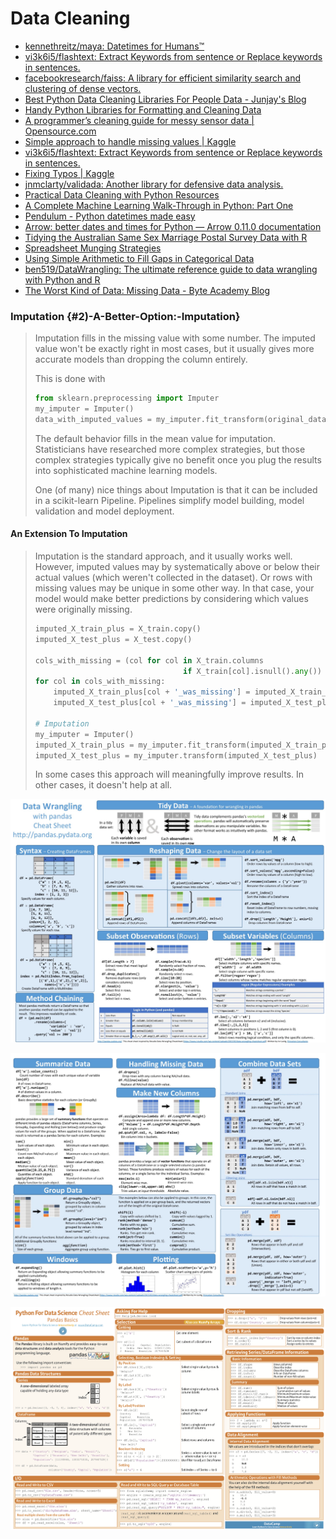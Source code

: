 # Data Cleaning

* [kennethreitz/maya: Datetimes for Humans™](https://github.com/kennethreitz/maya)
* [vi3k6i5/flashtext: Extract Keywords from sentence or Replace keywords in sentences.](https://github.com/vi3k6i5/flashtext)
* [facebookresearch/faiss: A library for efficient similarity search and clustering of dense vectors.](https://github.com/facebookresearch/faiss)
* [Best Python Data Cleaning Libraries For People Data - Junjay's Blog](http://junjaytan.com/blog/python-data-cleaning-people-contact-data/)
* [Handy Python Libraries for Formatting and Cleaning Data](https://blog.modeanalytics.com/python-data-cleaning-libraries/)
* [A programmer’s cleaning guide for messy sensor data \| Opensource.com](https://opensource.com/article/17/9/messy-sensor-data)
* [Simple approach to handle missing values \| Kaggle](https://www.kaggle.com/kostya17/simple-approach-to-handle-missing-values)
* [vi3k6i5/flashtext: Extract Keywords from sentence or Replace keywords in sentences.](https://github.com/vi3k6i5/flashtext)
* [Fixing Typos \| Kaggle](https://www.kaggle.com/steubk/fixing-typos)
* [jnmclarty/validada: Another library for defensive data analysis.](https://github.com/jnmclarty/validada)
* [Practical Data Cleaning with Python Resources](https://blog.kjamistan.com/practical-data-cleaning-with-python-resources/)
* [A Complete Machine Learning Walk-Through in Python: Part One](https://towardsdatascience.com/a-complete-machine-learning-walk-through-in-python-part-one-c62152f39420)
* [Pendulum - Python datetimes made easy](https://pendulum.eustace.io/)
* [Arrow: better dates and times for Python — Arrow 0.11.0 documentation](http://arrow.readthedocs.io/en/latest/)
* [Tidying the Australian Same Sex Marriage Postal Survey Data with R](https://medium.com/@miles.mcbain/tidying-the-australian-same-sex-marriage-postal-survey-data-with-r-5d35cea07962)
* [Spreadsheet Munging Strategies](https://nacnudus.github.io/spreadsheet-munging-strategies/index.html)
* [Using Simple Arithmetic to Fill Gaps in Categorical Data](https://medium.com/related-works-inc/using-simple-arithmetic-to-fill-gaps-in-categorical-data-9418e5c0b91b)
* [ben519/DataWrangling: The ultimate reference guide to data wrangling with Python and R](https://github.com/ben519/DataWrangling)
* [The Worst Kind of Data: Missing Data - Byte Academy Blog](https://byteacademy.co/worst-kind-data-missing-data/)

### Imputation {#2)-A-Better-Option:-Imputation}

> Imputation fills in the missing value with some number. The imputed value won't be exactly right in most cases, but it usually gives more accurate models than dropping the column entirely.
>
> This is done with
>
> ```python
> from sklearn.preprocessing import Imputer
> my_imputer = Imputer()
> data_with_imputed_values = my_imputer.fit_transform(original_data)
> ```
>
> The default behavior fills in the mean value for imputation. Statisticians have researched more complex strategies, but those complex strategies typically give no benefit once you plug the results into sophisticated machine learning models.
>
> One \(of many\) nice things about Imputation is that it can be included in a scikit-learn Pipeline. Pipelines simplify model building, model validation and model deployment.

#### An Extension To Imputation

> Imputation is the standard approach, and it usually works well. However, imputed values may by systematically above or below their actual values \(which weren't collected in the dataset\). Or rows with missing values may be unique in some other way. In that case, your model would make better predictions by considering which values were originally missing. 
>
> ```python
> imputed_X_train_plus = X_train.copy()
> imputed_X_test_plus = X_test.copy()
>
> cols_with_missing = (col for col in X_train.columns 
>                                  if X_train[col].isnull().any())
> for col in cols_with_missing:
>     imputed_X_train_plus[col + '_was_missing'] = imputed_X_train_plus[col].isnull()
>     imputed_X_test_plus[col + '_was_missing'] = imputed_X_test_plus[col].isnull()
>
> # Imputation
> my_imputer = Imputer()
> imputed_X_train_plus = my_imputer.fit_transform(imputed_X_train_plus)
> imputed_X_test_plus = my_imputer.transform(imputed_X_test_plus)
> ```
>
> In some cases this approach will meaningfully improve results. In other cases, it doesn't help at all.

![](../.gitbook/assets/image%20%281%29.png)

![](../.gitbook/assets/image%20%2836%29.png)

![](../.gitbook/assets/image%20%2847%29.png)

